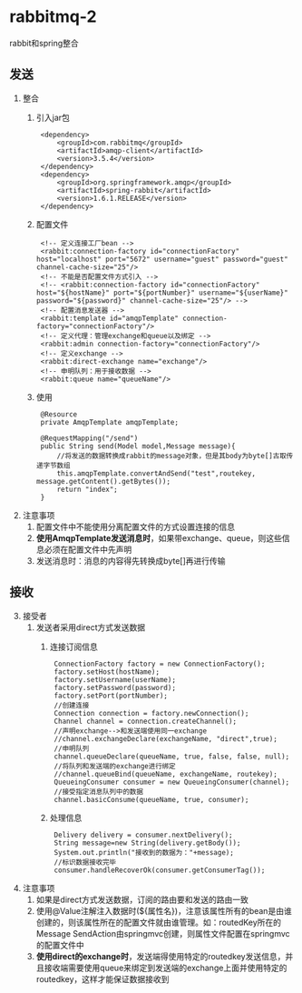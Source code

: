# rabbitmq-2
rabbit和spring整合
## 发送
1. 整合
	1. 引入jar包

			<dependency>
				<groupId>com.rabbitmq</groupId>
				<artifactId>amqp-client</artifactId>
				<version>3.5.4</version>
			</dependency>
			<dependency>
				<groupId>org.springframework.amqp</groupId>
				<artifactId>spring-rabbit</artifactId>
				<version>1.6.1.RELEASE</version>
			</dependency>
	2. 配置文件

			<!-- 定义连接工厂bean -->
			<rabbit:connection-factory id="connectionFactory" host="localhost" port="5672" username="guest" password="guest" channel-cache-size="25"/>
			<!-- 不能是否配置文件方式引入 -->
			<!-- <rabbit:connection-factory id="connectionFactory" host="${hostName}" port="${portNumber}" username="${userName}" password="${password}" channel-cache-size="25"/> -->
			<!-- 配置消息发送器 -->
			<rabbit:template id="amqpTemplate" connection-factory="connectionFactory"/>
			<!-- 定义代理：管理exchange和queue以及绑定 -->
			<rabbit:admin connection-factory="connectionFactory"/>
			<!-- 定义exchange -->
			<rabbit:direct-exchange name="exchange"/>
			<!-- 申明队列：用于接收数据 -->
			<rabbit:queue name="queueName"/>
	3. 使用

			@Resource
			private AmqpTemplate amqpTemplate;
		
			@RequestMapping("/send")
			public String send(Model model,Message message){
				//将发送的数据转换成rabbit的message对象，但是其body为byte[]古取传递字节数组
				this.amqpTemplate.convertAndSend("test",routekey, message.getContent().getBytes());
				return "index";
			}
2. 注意事项
	1. 配置文件中不能使用分离配置文件的方式设置连接的信息
	2. **使用AmqpTemplate发送消息时**，如果带exchange、queue，则这些信息必须在配置文件中先声明
	3. 发送消息时：消息的内容得先转换成byte[]再进行传输

## 接收
3. 接受者
	1. 发送者采用direct方式发送数据
		1. 连接订阅信息


				ConnectionFactory factory = new ConnectionFactory();
				factory.setHost(hostName);
				factory.setUsername(userName);
				factory.setPassword(password);
				factory.setPort(portNumber);
				//创建连接
				Connection connection = factory.newConnection();
				Channel channel = connection.createChannel();
				//声明exchange-->和发送端使用同一exchange
				//channel.exchangeDeclare(exchangeName, "direct",true);
				//申明队列
				channel.queueDeclare(queueName, true, false, false, null);
				//将队列和发送端的exchange进行绑定
				//channel.queueBind(queueName, exchangeName, routekey);
				QueueingConsumer consumer = new QueueingConsumer(channel);
				//接受指定消息队列中的数据
				channel.basicConsume(queueName, true, consumer);
		2. 处理信息

				Delivery delivery = consumer.nextDelivery();
				String message=new String(delivery.getBody());
				System.out.println("接收到的数据为："+message);
				//标识数据接收完毕
				consumer.handleRecoverOk(consumer.getConsumerTag());
2. 注意事项
	1. 如果是direct方式发送数据，订阅的路由要和发送的路由一致
	2. 使用@Value注解注入数据时(${属性名})，注意该属性所有的bean是由谁创建的，则该属性所在的配置文件就由谁管理。如：routedKey所在的Message
	SendAction由springmvc创建，则属性文件配置在springmvc的配置文件中
	3. **使用direct的exchange时**，发送端得使用特定的routedkey发送信息，并且接收端需要使用queue来绑定到发送端的exchange上面并使用特定的routedkey，这样才能保证数据接收到